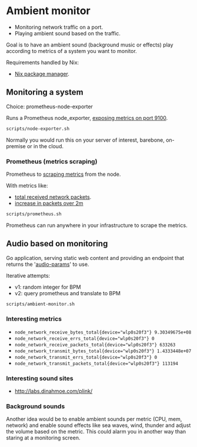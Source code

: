 # Ambient monitor

* Monitoring network traffic on a port.
* Playing ambient sound based on the traffic.

Goal is to have an ambient sound (background music or effects) play
according to metrics of a system you want to monitor.

Requirements handled by Nix:

* [Nix package manager](https://nixos.org/download.html).

## Monitoring a system

Choice: prometheus-node-exporter

Runs a Prometheus node_exporter,
[exposing metrics on port 9100](http://localhost:9100).

```bash
scripts/node-exporter.sh
```

Normally you would run this on your server of interest, barebone,
on-premise or in the cloud.

### Prometheus (metrics scraping)

Prometheus to [scraping metrics](http://localhost:9090) from the node.

With metrics like:

* [total received network packets](http://localhost:9090/graph?g0.expr=node_network_receive_packets_total%7Bdevice%3D%22wlp0s20f3%22%7D&g0.tab=0&g0.stacked=0&g0.range_input=1h).
* [increase in packets over 2m](http://localhost:9090/graph?g0.expr=increase(node_network_receive_packets_total%7Bdevice%3D%22wlp0s20f3%22%7D%5B2m%5D)&g0.tab=0&g0.stacked=0&g0.range_input=15m)

```bash
scripts/prometheus.sh
```

Prometheus can run anywhere in your infrastructure to scrape the metrics.

## Audio based on monitoring

Go application, serving static web content and providing an endpoint that
returns the '[audio-params](http://localhost:9000/audio-params)' to use.

Iterative attempts:

* v1: random integer for BPM
* v2: query prometheus and translate to BPM

```bash
scripts/ambient-monitor.sh
```

### Interesting metrics

* `node_network_receive_bytes_total{device="wlp0s20f3"} 9.30349675e+08`
* `node_network_receive_errs_total{device="wlp0s20f3"} 0`
* `node_network_receive_packets_total{device="wlp0s20f3"} 633263`
* `node_network_transmit_bytes_total{device="wlp0s20f3"} 1.4333448e+07`
* `node_network_transmit_errs_total{device="wlp0s20f3"} 0`
* `node_network_transmit_packets_total{device="wlp0s20f3"} 113194`

### Interesting sound sites

* http://labs.dinahmoe.com/plink/

### Background sounds

Another idea would be to enable ambient sounds per metric (CPU, mem,
network) and enable sound effects like sea waves, wind, thunder and
adjust the volume based on the metric. This could alarm you in another
way than staring at a monitoring screen.
